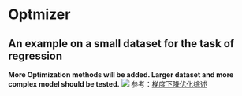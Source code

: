 # Optmizer
<h2>An example on a small dataset for the task of regression</h2>
<b>More Optimization methods will be added. Larger dataset and more complex model should be tested.</b>
<img src="http://upload.ouliu.net/i/20171226075429dred7.png"  />
参考：<a href="http://blog.csdn.net/heyongluoyao8/article/details/52478715">梯度下降优化综述</a>
